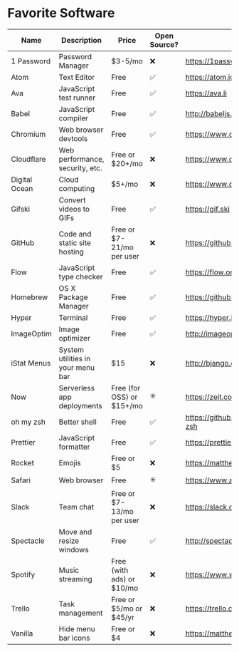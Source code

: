Favorite Software
=================

| Name | Description | Price | Open Source? | URL |
| ---- | ----------- | ----- | --- | --- |
| 1 Password | Password Manager | $3-5/mo | ❌ | https://1password.com |
| Atom | Text Editor | Free | ✅ | https://atom.io |
| Ava | JavaScript test runner | Free | ✅ | https://ava.li |
| Babel | JavaScript compiler | Free | ✅ | http://babeljs.io |
| Chromium | Web browser devtools | Free | ✅ | https://www.chromium.org/Home |
| Cloudflare | Web performance, security, etc. | Free or $20+/mo | ❌ | https://www.cloudflare.com |
| Digital Ocean | Cloud computing | $5+/mo | ❌ | https://www.digitalocean.com |
| Gifski | Convert videos to GIFs | Free | ✅ | https://gif.ski |
| GitHub | Code and static site hosting | Free or $7-21/mo per user | ❌ | https://github.com |
| Flow | JavaScript type checker | Free | ✅ | https://flow.org |
| Homebrew | OS X Package Manager | Free | ✅ | https://github.com/Homebrew/homebrew |
| Hyper | Terminal | Free | ✅ | https://hyper.is |
| ImageOptim | Image optimizer | Free | ✅ | http://imageoptim.com/ |
| iStat Menus | System utilities in your menu bar | $15 | ❌ | http://bjango.com/mac/istatmenus/
| Now | Serverless app deployments | Free (for OSS) or $15+/mo | ✳️ | https://zeit.co/now |
| oh my zsh | Better shell | Free | ✅ | https://github.com/robbyrussell/oh-my-zsh |
| Prettier | JavaScript formatter | Free | ✅ | https://prettier.io |
| Rocket | Emojis | Free or $5 | ❌ | https://matthewpalmer.net/rocket/ | 
| Safari | Web browser | Free | ✳️ | https://www.apple.com/safari/ |
| Slack | Team chat | Free or $7-13/mo per user | ❌ | https://slack.com |
| Spectacle | Move and resize windows | Free | ✅ | http://spectacleapp.com/ |
| Spotify | Music streaming | Free (with ads) or $10/mo | ❌ | https://www.spotify.com/ |
| Trello | Task management | Free or $5/mo or $45/yr | ❌ | https://trello.com |
| Vanilla | Hide menu bar icons | Free or $4 | ❌ | https://matthewpalmer.net/vanilla/ |
